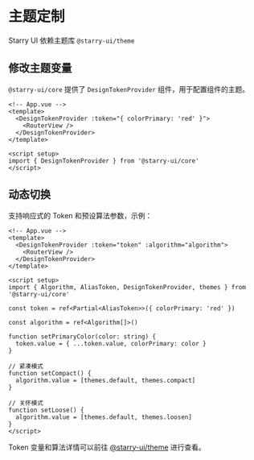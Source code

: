 # 主题定制

Starry UI 依赖主题库 `@starry-ui/theme`

## 修改主题变量

`@starry-ui/core` 提供了 `DesignTokenProvider` 组件，用于配置组件的主题。

```vue
<!-- App.vue -->
<template>
  <DesignTokenProvider :token="{ colorPrimary: 'red' }">
    <RouterView />
  </DesignTokenProvider>
</template>

<script setup>
import { DesignTokenProvider } from '@starry-ui/core'
</script>
```

## 动态切换

支持响应式的 Token 和预设算法参数，示例：

```vue
<!-- App.vue -->
<template>
  <DesignTokenProvider :token="token" :algorithm="algorithm">
    <RouterView />
  </DesignTokenProvider>
</template>

<script setup>
import { Algorithm, AliasToken, DesignTokenProvider, themes } from '@starry-ui/core'

const token = ref<Partial<AliasToken>>({ colorPrimary: 'red' })

const algorithm = ref<Algorithm[]>()

function setPrimaryColor(color: string) {
  token.value = { ...token.value, colorPrimary: color }
}

// 紧凑模式
function setCompact() {
  algorithm.value = [themes.default, themes.compact]
}

// 关怀模式
function setLoose() {
  algorithm.value = [themes.default, themes.loosen]
}
</script>
```

Token 变量和算法详情可以前往 [@starry-ui/theme](./theme-pkg/api.md) 进行查看。
